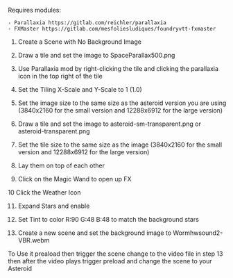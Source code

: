 Requires modules:

	- Parallaxia https://gitlab.com/reichler/parallaxia
	- FXMaster https://gitlab.com/mesfoliesludiques/foundryvtt-fxmaster



1. Create a Scene with No Background Image

2. Draw a tile and set the image to SpaceParallax500.png

3. Use Parallaxia mod by right-clicking the tile and clicking the parallaxia icon in the top right of the tile

4. Set the Tiling X-Scale and Y-Scale to 1 (1.0)

5. Set the image size to the same size as the asteroid version you are using (3840x2160 for the small version and 12288x6912 for the large version)

6. Draw a tile and set the image to asteroid-sm-transparent.png or asteroid-transparent.png

7. Set the tile size to the same size as the image (3840x2160 for the small version and 12288x6912 for the large version)

8. Lay them on top of each other

9. Click on the Magic Wand to open up FX

10 Click the Weather Icon

11. Expand Stars and enable

12. Set Tint to color R:90 G:48 B:48 to match the background stars

13. Create a new scene and set the background image to Wormhwsound2-VBR.webm


To Use it preaload then trigger the scene change to the video file in step 13 then after the video plays trigger preload and change the scene to your Asteroid